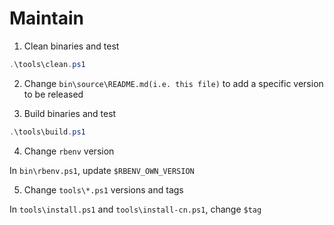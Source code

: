 # Maintain

1. Clean binaries and test

```PowerShell
.\tools\clean.ps1
```

2. Change `bin\source\README.md(i.e. this file)` to add a specific version to be released

3. Build binaries and test

```PowerShell
.\tools\build.ps1
```

4. Change `rbenv` version

In `bin\rbenv.ps1`, update `$RBENV_OWN_VERSION`

5. Change `tools\*.ps1` versions and tags

In `tools\install.ps1` and `tools\install-cn.ps1`, change `$tag`

<br>
